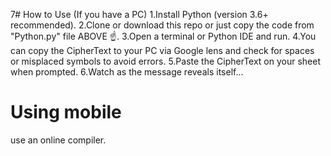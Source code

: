 7# How to Use (If you have a PC)
1.Install Python (version 3.6+ recommended).
2.Clone or download this repo or just copy the code from "Python.py" file ABOVE ☝️.
3.Open a terminal or Python IDE and run. 
4.You can copy the CipherText to your PC via Google lens and check for spaces or misplaced symbols to avoid errors.
5.Paste the CipherText on your sheet when prompted.
6.Watch as the message reveals itself...
# Using mobile
use an online compiler.
